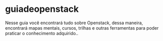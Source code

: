 # guiadeopenstack
Nesse guia você encontrará tudo sobre Openstack, dessa maneira, encontrará mapas mentais, cursos, trilhas e outras ferramentas para poder praticar o conhecimento adquirido..
